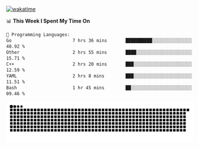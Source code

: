 [![wakatime](https://wakatime.com/badge/user/384f91c6-4eee-411f-8f3b-1b691f58a544.svg)](https://wakatime.com/@384f91c6-4eee-411f-8f3b-1b691f58a544)

<!--START_SECTION:waka-->
📊 **This Week I Spent My Time On** 

```text
💬 Programming Languages: 
Go                       7 hrs 36 mins       ██████████░░░░░░░░░░░░░░░   40.92 % 
Other                    2 hrs 55 mins       ████░░░░░░░░░░░░░░░░░░░░░   15.71 % 
C++                      2 hrs 20 mins       ███░░░░░░░░░░░░░░░░░░░░░░   12.59 % 
YAML                     2 hrs 8 mins        ███░░░░░░░░░░░░░░░░░░░░░░   11.51 % 
Bash                     1 hr 45 mins        ██░░░░░░░░░░░░░░░░░░░░░░░   09.46 % 
```


<!--END_SECTION:waka-->

<picture>
  <source media="(prefers-color-scheme: dark)" srcset="https://raw.githubusercontent.com/fuwx295/fuwx295/output/github-contribution-grid-snake-dark.svg">
  <source media="(prefers-color-scheme: light)" srcset="https://raw.githubusercontent.com/fuwx295/fuwx295/output/github-contribution-grid-snake.svg">
  <img alt="github contribution grid snake animation" src="https://raw.githubusercontent.com/fuwx295/fuwx295/output/github-contribution-grid-snake.svg">
</picture>
